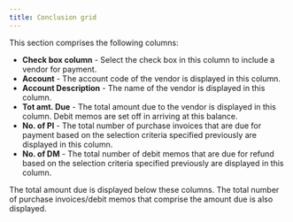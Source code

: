 ```yaml
---
title: Conclusion grid
---
```



This section comprises the following columns:

- **Check 
 box column** - Select the check box in this column to include a vendor  for payment.
- **Account**  - The account code of the vendor is displayed in this column.
- **Account 
 Description** - The name of the vendor is displayed in this column.
- **Tot 
 amt. Due** -  The total amount due to the vendor is displayed in this column. Debit  memos are set off in arriving at this balance.
- **No. 
 of PI** - The total number of purchase invoices that are due for  payment based on the selection criteria specified previously are displayed  in this column.
- **No. 
 of DM** - The total number of debit memos that are due for refund  based on the selection criteria specified previously are displayed in  this column.



The total amount due is displayed below these columns. The total number  of purchase invoices/debit memos that comprise the amount due is also  displayed.
